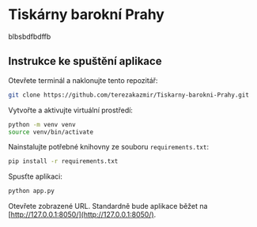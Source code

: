 # Tiskárny barokní Prahy
blbsbdfbdffb
## Instrukce ke spuštění aplikace
Otevřete terminál a naklonujte tento repozitář:
```bash
git clone https://github.com/terezakazmir/Tiskarny-barokni-Prahy.git
```
Vytvořte a aktivujte virtuální prostředí:
```bash
python -m venv venv
source venv/bin/activate
```

Nainstalujte potřebné knihovny ze souboru `requirements.txt`:
```bash
pip install -r requirements.txt
```
Spusťte aplikaci:
```bash
python app.py
```
Otevřete zobrazené URL. Standardně bude aplikace běžet na [http://127.0.0.1:8050/](http://127.0.0.1:8050/).